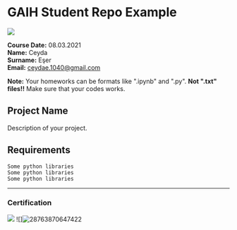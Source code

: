 # GAIH Student Repo Example
![](img/newlogo.png)

**Course Date:** 08.03.2021  
**Name:** Ceyda  
**Surname:** Eşer  
**Email:** ceydae.1040@gmail.com

**Note:** Your homeworks can be formats like ".ipynb" and ".py". **Not ".txt" files!!** Make sure that your codes works.  

## Project Name
Description of your project.

## Requirements
```
Some python libraries
Some python libraries
Some python libraries
```
---

### Certification
![](img/TopLearnerCertificate.png)
![]![28763870647422](https://user-images.githubusercontent.com/76183510/117899554-0a427000-b2d0-11eb-8608-b3aa1d137457.png)


